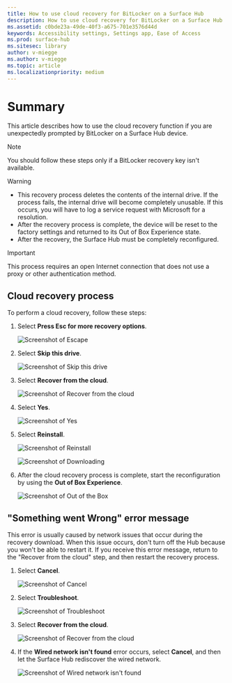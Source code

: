 ```yaml
---
title: How to use cloud recovery for BitLocker on a Surface Hub
description: How to use cloud recovery for BitLocker on a Surface Hub
ms.assetid: c0bde23a-49de-40f3-a675-701e3576d44d
keywords: Accessibility settings, Settings app, Ease of Access
ms.prod: surface-hub
ms.sitesec: library
author: v-miegge
ms.author: v-miegge
ms.topic: article
ms.localizationpriority: medium
---
```


# Summary

This article describes how to use the cloud recovery function if you are unexpectedly prompted by BitLocker on a Surface Hub device.

> [!NOTE]
> You should follow these steps only if a BitLocker recovery key isn't available.

> [!WARNING]
> * This recovery process deletes the contents of the internal drive. If the process fails, the internal drive will become completely unusable. If this occurs, you will have to log a service request with Microsoft for a resolution.
> * After the recovery process is complete, the device will be reset to the factory settings and returned to its Out of Box Experience state.
> * After the recovery, the Surface Hub must be completely reconfigured.

> [!IMPORTANT]
> This process requires an open Internet connection that does not use a proxy or other authentication method.

## Cloud recovery process

To perform a cloud recovery, follow these steps:

1. Select **Press Esc for more recovery options**.

   ![Screenshot of Escape](images/01-escape.png)

1. Select **Skip this drive**.

   ![Screenshot of Skip this drive](images/02-skip-this-drive.png)

1. Select **Recover from the cloud**.

   ![Screenshot of Recover from the cloud](images/03-recover-from-cloud.png)

1. Select **Yes**.

   ![Screenshot of Yes](images/04-yes.png)

1. Select **Reinstall**.

   ![Screenshot of Reinstall](images/05a-reinstall.png)

   ![Screenshot of Downloading](images/05b-downloading.png)

1. After the cloud recovery process is complete, start the reconfiguration by using the **Out of Box Experience**.

   ![Screenshot of Out of the Box](images/06-out-of-box.png)

## "Something went Wrong" error message

This error is usually caused by network issues that occur during the recovery download. When this issue occurs, don't turn off the Hub because you won't be able to restart it. If you receive this error message, return to the "Recover from the cloud" step, and then restart the recovery process.

1. Select **Cancel**.

   ![Screenshot of Cancel](images/07-cancel.png)

1. Select **Troubleshoot**.

   ![Screenshot of Troubleshoot](images/08-troubleshoot.png)

1. Select **Recover from the cloud**.

   ![Screenshot of Recover from the cloud](images/09-recover-from-cloud2.png)

1. If the **Wired network isn't found** error occurs, select **Cancel**, and then let the Surface Hub rediscover the wired network.

   ![Screenshot of Wired network isn't found](images/10-cancel.png)